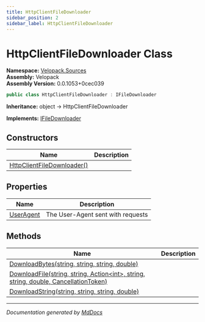```yaml
---
title: HttpClientFileDownloader
sidebar_position: 2
sidebar_label: HttpClientFileDownloader
---
```

<!--  
  <auto-generated>   
    The contents of this file were generated by a tool.  
    Changes to this file may be list if the file is regenerated  
  </auto-generated>   
-->

# HttpClientFileDownloader Class

**Namespace:** [Velopack.Sources](../index.md)  
**Assembly:** Velopack  
**Assembly Version:** 0.0.1053+0cec039

```csharp
public class HttpClientFileDownloader : IFileDownloader
```

**Inheritance:** object → HttpClientFileDownloader

**Implements:** [IFileDownloader](../IFileDownloader/index.md)

## Constructors

| Name                                                | Description |
| --------------------------------------------------- | ----------- |
| [HttpClientFileDownloader()](constructors/index.md) |             |

## Properties

| Name                                 | Description                        |
| ------------------------------------ | ---------------------------------- |
| [UserAgent](properties/UserAgent.md) | The User\-Agent sent with requests |

## Methods

| Name                                                                                                              | Description |
| ----------------------------------------------------------------------------------------------------------------- | ----------- |
| [DownloadBytes(string, string, string, double)](methods/DownloadBytes.md)                                         |             |
| [DownloadFile(string, string, Action\<int\>, string, string, double, CancellationToken)](methods/DownloadFile.md) |             |
| [DownloadString(string, string, string, double)](methods/DownloadString.md)                                       |             |

___

*Documentation generated by [MdDocs](https://github.com/ap0llo/mddocs)*

